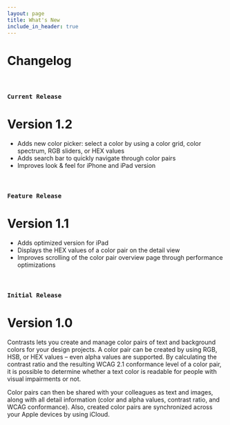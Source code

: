 ```yaml
---
layout: page
title: What's New
include_in_header: true
---
```


# Changelog
<br>

### `Current Release`
# **Version 1.2**
* Adds new color picker: select a color by using a color grid, color spectrum, RGB sliders, or HEX values
* Adds search bar to quickly navigate through color pairs
* Improves look & feel for iPhone and iPad version

<br>

### `Feature Release`
# **Version 1.1**
* Adds optimized version for iPad
* Displays the HEX values of a color pair on the detail view
* Improves scrolling of the color pair overview page through performance optimizations

<br>

### `Initial Release`
# **Version 1.0**
Contrasts lets you create and manage color pairs of text and background colors for your design projects. A color pair can be created by using RGB, HSB, or HEX values – even alpha values are supported. By calculating the contrast ratio and the resulting WCAG 2.1 conformance level of a color pair, it is possible to determine whether a text color is readable for people with visual impairments or not.

Color pairs can then be shared with your colleagues as text and images, along with all detail information (color and alpha values, contrast ratio, and WCAG conformance). Also, created color pairs are synchronized across your Apple devices by using iCloud.

<br>